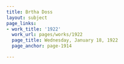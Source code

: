 ```yaml
---
title: Brtha Doss
layout: subject
page_links:
- work_title: '1922'
  work_url: pages/works/1922
  page_title: Wednesday, January 18, 1922
  page_anchor: page-1914

---
```

